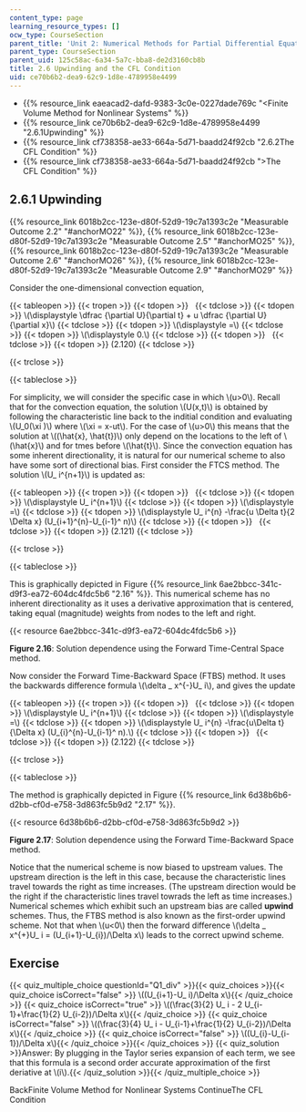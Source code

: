 ```yaml
---
content_type: page
learning_resource_types: []
ocw_type: CourseSection
parent_title: 'Unit 2: Numerical Methods for Partial Differential Equations'
parent_type: CourseSection
parent_uid: 125c58ac-6a34-5a7c-bba8-de2d3160cb8b
title: 2.6 Upwinding and the CFL Condition
uid: ce70b6b2-dea9-62c9-1d8e-4789958e4499
---
```


*   {{% resource_link eaeacad2-dafd-9383-3c0e-0227dade769c "\<Finite Volume Method for Nonlinear Systems" %}}
*   {{% resource_link ce70b6b2-dea9-62c9-1d8e-4789958e4499 "2.6.1Upwinding" %}}
*   {{% resource_link cf738358-ae33-664a-5d71-baadd24f92cb "2.6.2The CFL Condition" %}}
*   {{% resource_link cf738358-ae33-664a-5d71-baadd24f92cb "\>The CFL Condition" %}}

2.6.1 Upwinding
---------------

{{% resource_link 6018b2cc-123e-d80f-52d9-19c7a1393c2e "Measurable Outcome 2.2" "#anchorMO22" %}}, {{% resource_link 6018b2cc-123e-d80f-52d9-19c7a1393c2e "Measurable Outcome 2.5" "#anchorMO25" %}}, {{% resource_link 6018b2cc-123e-d80f-52d9-19c7a1393c2e "Measurable Outcome 2.6" "#anchorMO26" %}}, {{% resource_link 6018b2cc-123e-d80f-52d9-19c7a1393c2e "Measurable Outcome 2.9" "#anchorMO29" %}}

Consider the one-dimensional convection equation,

{{< tableopen >}}
{{< tropen >}}
{{< tdopen >}}
 
{{< tdclose >}}
{{< tdopen >}}
\\(\\displaystyle \\dfrac {\\partial U}{\\partial t} + u \\dfrac {\\partial U}{\\partial x}\\)
{{< tdclose >}}
{{< tdopen >}}
\\(\\displaystyle =\\)
{{< tdclose >}}
{{< tdopen >}}
\\(\\displaystyle 0.\\)
{{< tdclose >}}
{{< tdopen >}}
 
{{< tdclose >}}
{{< tdopen >}}
(2.120)
{{< tdclose >}}

{{< trclose >}}

{{< tableclose >}}

For simplicity, we will consider the specific case in which \\(u>0\\). Recall that for the convection equation, the solution \\(U(x,t)\\) is obtained by following the characteristic line back to the inditial condition and evaluating \\(U\_0(\\xi )\\) where \\(\\xi = x-ut\\). For the case of \\(u>0\\) this means that the solution at \\((\\hat{x}, \\hat{t})\\) only depend on the locations to the left of \\(\\hat{x}\\) and for tmes before \\(\\hat{t}\\). Since the convection equation has some inherent directionality, it is natural for our numerical scheme to also have some sort of directional bias. First consider the FTCS method. The solution \\(U\_ i^{n+1}\\) is updated as:

{{< tableopen >}}
{{< tropen >}}
{{< tdopen >}}
 
{{< tdclose >}}
{{< tdopen >}}
\\(\\displaystyle U\_ i^{n+1}\\)
{{< tdclose >}}
{{< tdopen >}}
\\(\\displaystyle =\\)
{{< tdclose >}}
{{< tdopen >}}
\\(\\displaystyle U\_ i^{n} -\\frac{u \\Delta t}{2 \\Delta x} (U\_{i+1}^{n}-U\_{i-1}^ n)\\)
{{< tdclose >}}
{{< tdopen >}}
 
{{< tdclose >}}
{{< tdopen >}}
(2.121)
{{< tdclose >}}

{{< trclose >}}

{{< tableclose >}}

This is graphically depicted in Figure {{% resource_link 6ae2bbcc-341c-d9f3-ea72-604dc4fdc5b6 "2.16" %}}. This numerical scheme has no inherent directionality as it uses a derivative approximation that is centered, taking equal (magnitude) weights from nodes to the left and right.

{{< resource 6ae2bbcc-341c-d9f3-ea72-604dc4fdc5b6 >}}

**Figure 2.16**: Solution dependence using the Forward Time-Central Space method.

Now consider the Forward Time-Backward Space (FTBS) method. It uses the backwards difference formula \\(\\delta \_ x^{-}U\_ i\\), and gives the update

{{< tableopen >}}
{{< tropen >}}
{{< tdopen >}}
 
{{< tdclose >}}
{{< tdopen >}}
\\(\\displaystyle U\_ i^{n+1}\\)
{{< tdclose >}}
{{< tdopen >}}
\\(\\displaystyle =\\)
{{< tdclose >}}
{{< tdopen >}}
\\(\\displaystyle U\_ i^{n} -\\frac{u\\Delta t}{\\Delta x} (U\_{i}^{n}-U\_{i-1}^ n).\\)
{{< tdclose >}}
{{< tdopen >}}
 
{{< tdclose >}}
{{< tdopen >}}
(2.122)
{{< tdclose >}}

{{< trclose >}}

{{< tableclose >}}

The method is graphically depicted in Figure {{% resource_link 6d38b6b6-d2bb-cf0d-e758-3d863fc5b9d2 "2.17" %}}.

{{< resource 6d38b6b6-d2bb-cf0d-e758-3d863fc5b9d2 >}}

**Figure 2.17**: Solution dependence using the Forward Time-Backward Space method.

Notice that the numerical scheme is now biased to upstream values. The upstream direction is the left in this case, because the characteristic lines travel towards the right as time increases. (The upstream direction would be the right if the characteristic lines travel towrads the left as time increases.) Numerical schemes which exhibit such an upstream bias are called **upwind** schemes. Thus, the FTBS method is also known as the first-order upwind scheme. Not that when \\(u\<0\\) then the forward difference \\(\\delta \_ x^{+}U\_ i = (U\_{i+1}-U\_{i})/\\Delta x\\) leads to the correct upwind scheme.

Exercise
--------

{{< quiz_multiple_choice questionId="Q1_div" >}}{{< quiz_choices >}}{{< quiz_choice isCorrect="false" >}} \\((U\_{i+1}-U\_ i)/\\Delta x\\){{< /quiz_choice >}}
{{< quiz_choice isCorrect="true" >}} \\((\\frac{3}{2} U\_ i - 2 U\_{i-1}+\\frac{1}{2} U\_{i-2})/\\Delta x\\){{< /quiz_choice >}}
{{< quiz_choice isCorrect="false" >}} \\((\\frac{3}{4} U\_ i - U\_{i-1}+\\frac{1}{2} U\_{i-2})/\\Delta x\\){{< /quiz_choice >}}
{{< quiz_choice isCorrect="false" >}} \\((U\_{i}-U\_{i-1})/\\Delta x\\){{< /quiz_choice >}}{{< /quiz_choices >}}
{{< quiz_solution >}}Answer: By plugging in the Taylor series expansion of each term, we see that this formula is a second order accurate approximation of the first deriative at \\(i\\).{{< /quiz_solution >}}{{< /quiz_multiple_choice >}}

BackFinite Volume Method for Nonlinear Systems ContinueThe CFL Condition